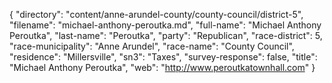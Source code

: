 {
  "directory": "content/anne-arundel-county/county-council/district-5",
  "filename": "michael-anthony-peroutka.md",
  "full-name": "Michael Anthony Peroutka",
  "last-name": "Peroutka",
  "party": "Republican",
  "race-district": 5,
  "race-municipality": "Anne Arundel",
  "race-name": "County Council",
  "residence": "Millersville",
  "sn3": "Taxes",
  "survey-response": false,
  "title": "Michael Anthony Peroutka",
  "web": "http://www.peroutkatownhall.com"
}
